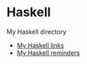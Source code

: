 # Haskell

My Haskell directory

* [My Haskell links](HaskellLinks.md)
* [My Haskell reminders](Reminders.md)


